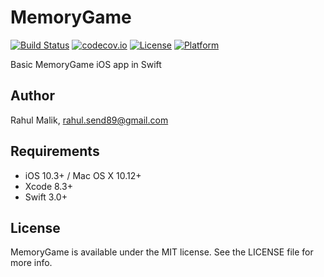 MemoryGame
==========

[![Build Status](https://travis-ci.org/rahulsend89/MemoryGame.svg?branch=master)](https://travis-ci.org/rahulsend89/MemoryGame)
[![codecov.io](https://codecov.io/github/rahulsend89/MemoryGame/coverage.svg?branch=master)](https://codecov.io/github/rahulsend89/MemoryGame?branch=master)
[![License](https://img.shields.io/badge/license-MIT-blue.svg?style=fla )](http://mit-license.org)
[![Platform](http://img.shields.io/badge/platform-ios-lightgrey.svg?style=flat)](https://developer.apple.com/resources/)

Basic MemoryGame iOS app in Swift

## Author

Rahul Malik, rahul.send89@gmail.com

## Requirements

- iOS 10.3+ / Mac OS X 10.12+
- Xcode 8.3+
- Swift 3.0+

## License

MemoryGame is available under the MIT license. See the LICENSE file for more info.
